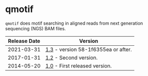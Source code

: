 # qmotif

`qmotif` does motif searching in 
aligned reads from next generation sequencing (NGS) BAM files.

Release Date | Version
------------ | --------
2021-03-31   | [1.3](qmotif_1_3) - version 58-1f6355ea or after.
2017-01-31   | [1.2](qmotif_1_2) - Second version.
2014-05-20   | [1.0](qmotif_1_0) - First released version.
